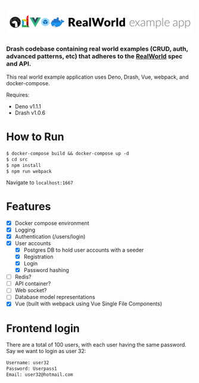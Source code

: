 # ![Drash Example App](logo.png)

### Drash codebase containing real world examples (CRUD, auth, advanced patterns, etc) that adheres to the [RealWorld](https://github.com/gothinkster/realworld-example-apps) spec and API.

This real world example application uses Deno, Drash, Vue, webpack, and docker-compose.

Requires:
* Deno v1.1.1
* Drash v1.0.6

# How to Run

```
$ docker-compose build && docker-compose up -d
$ cd src
$ npm install
$ npm run webpack
```

Navigate to `localhost:1667`

# Features

- [x] Docker compose environment
- [x] Logging
- [x] Authentication (/users/login)
- [x] User accounts
    - [x] Postgres DB to hold user accounts with a seeder
    - [x] Registration
    - [x] Login
    - [x] Password hashing
- [ ] Redis?
- [ ] API container?
- [ ] Web socket?
- [ ] Database model representations
- [x] Vue (built with webpack using Vue Single File Components)

# Frontend login

There are a total of 100 users, with each user having the same password. Say we want to login as user 32:

```
Username: user32
Password: Userpass1
Email: user32@hotmail.com
```
